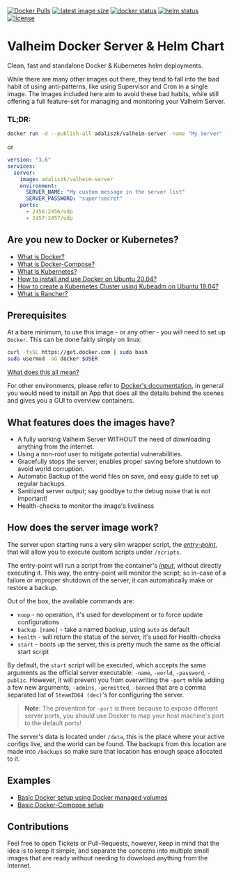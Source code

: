 [![Docker Pulls](https://img.shields.io/docker/pulls/adaliszk/valheim-server?label=pulls&style=for-the-badge)](https://hub.docker.com/r/adaliszk/valheim-server)
[![:latest image size](https://img.shields.io/docker/image-size/adaliszk/valheim-server/latest?style=for-the-badge)](https://hub.docker.com/r/adaliszk/valheim-server)
[![docker status](https://img.shields.io/github/workflow/status/adaliszk/valheim-server/docker-build/develop?style=for-the-badge&label=BUILD)](https://github.com/adaliszk/valheim-server/actions/workflows/docker-build.yml)
[![helm status](https://img.shields.io/github/workflow/status/adaliszk/valheim-server/helm-build/develop?style=for-the-badge&label=HELM)](https://github.com/adaliszk/valheim-server/actions/workflows/helm-build.yml)
[![license](https://img.shields.io/github/license/adaliszk/valheim-server?style=for-the-badge)](https://github.com/adaliszk/valheim-server/LICENSE.md)


# Valheim Docker Server & Helm Chart
Clean, fast and standalone Docker & Kubernetes helm deployments.

While there are many other images out there, they tend to fall into the bad habit of using anti-patterns, like using 
Supervisor and Cron in a single image. The images included here aim to avoid these bad habits, while still offering a 
full feature-set for managing and monitoring your Valheim Server.


### TL;DR:
```bash
docker run -d --publish-all adaliszk/valheim-server -name "My Server" -password="super!secret"
```
or
```yaml
version: "3.6"
services:
  server:
    image: adaliszk/valheim-server
    environment:
      SERVER_NAME: "My custom message in the server list"
      SERVER_PASSWORD: "super!secret"
    ports:
      - 2456:2456/udp
      - 2457:2457/udp
```
<!--
or
```bash
helm repo add adaliszk https://charts.adaliszk.io
helm upgrade --install --create-namespace --wait my-valheim-server adaliszk/valheim-server
```
-->

## Are you new to Docker or Kubernetes?
- [What is Docker?](https://opensource.com/resources/what-docker)
- [What is Docker-Compose?](https://hackernoon.com/practical-introduction-to-docker-compose-d34e79c4c2b6)  
- [What is Kubernetes?](https://opensource.com/resources/what-is-kubernetes)
- [How to install and use Docker on Ubuntu 20.04?](https://www.digitalocean.com/community/tutorials/how-to-install-and-use-docker-on-ubuntu-20-04)
- [How to create a Kubernetes Cluster using Kubeadm on Ubuntu 18.04?](https://www.digitalocean.com/community/tutorials/how-to-create-a-kubernetes-cluster-using-kubeadm-on-ubuntu-18-04)
- [What is Rancher?](https://rancher.com/why-rancher)

## Prerequisites
At a bare minimum, to use this image - or any other - you will need to set up `Docker`. This can be done fairly simply 
on linux:
```bash
curl -fsSL https://get.docker.com | sudo bash
sudo usermod -aG docker $USER
```
[What does this all mean?](docs/quick-Docker-install-explanation.md)

For other environments, please refer to [Docker's documentation](https://docs.docker.com/get-docker), in general you 
would need to install an App that does all the details behind the scenes and gives you a GUI to overview containers.


## What features does the images have?
- A fully working Valheim Server WITHOUT the need of downloading anything from the internet.
- Using a non-root user to mitigate potential vulnerabilities.
- Gracefully stops the server; enables proper saving before shutdown to avoid world corruption.
- Automatic Backup of the world files on save, and easy guide to set up regular backups.
- Sanitized server output; say goodbye to the debug noise that is not important!
- Health-checks to monitor the image's liveliness
<!--
@TODO:
- Metrics from the logs for Monitoring, Alerting and Error reporting
- Examples how to deploy in Docker and Kubernetes environments with minimal effort
- Automation templates for deployment and backups
-->


## How does the server image work?
The server upon starting runs a very slim wrapper script, the *[entry-point](https://docs.docker.com/engine/reference/builder/#entrypoint)*, 
that will allow you to execute custom scripts under `/scripts`. 

The entry-point will run a script from the container's *[input](https://docs.docker.com/engine/reference/builder/#cmd)*, 
without directly executing it. This way, the entry-point will monitor the script; so in-case of a failure or improper 
shutdown of the server, it can automatically make or restore a backup.

Out of the box, the available commands are:
- `noop` - no operation, it's used for development or to force update configurations
- `backup [name]` - take a named backup, using `auto` as default
- `health` - will return the status of the server, it's used for Health-checks
- `start` - boots up the server, this is pretty much the same as the official start script
<!--  
@TODO:
- `restore [name]` - restore the latest backup with the name, using `auto` as default
-->

By default, the `start` script will be executed, which accepts the same arguments as the official server executable: 
`-name`, `-world`, `-password`, `-public`. However, it will prevent you from overwriting the `-port` while adding a few 
new arguments; `-admins`, `-permitted`, `-banned` that are a comma separated list of `SteamID64 (dec)`'s for configuring 
the server.

> **Note**: The prevention for `-port` is there because to expose different server ports, you should use Docker to 
> map your host machine's port to the default ports!

The server's data is located under `/data`, this is the place where your active configs live, and the world can be found. 
The backups from this location are made into `/backups` so make sure that location has enough space allocated to it.


## Examples 
- [Basic Docker setup using Docker managed volumes](docs/basic-Docker-setup.md)
- [Basic Docker-Compose setup](docs/basic-Docker-Compose-setup.md)
<!--  
@TODO:
- [Host folders as persisted data](docs/Host-folder-Volumes.md)
- [Using a Domain with a Landing Page](docs/Domain-name-with-Landing-page.md)
- [Debug Deployment with a helper image](docs/Debug-Deployment.md)  
- [Deploy into Kubernetes](docs/Kubernetes.md)
- [Metric data](docs/Show-Metrics-data.md)  
-->


## Contributions
Feel free to open Tickets or Pull-Requests, however, keep in mind that the idea is to keep it simple, and separate the
concerns into multiple small images that are ready without needing to download anything from the internet.